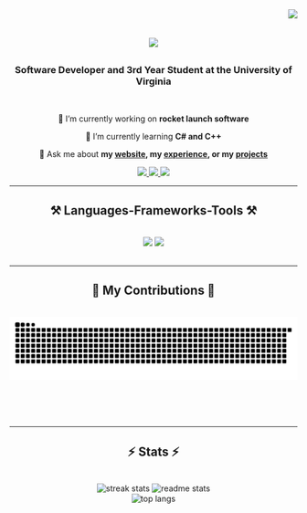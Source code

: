 <img align="right" src="https://visitor-badge.laobi.icu/badge?page_id=RyanLeyhe.RyanLeyhe" />

<h1 align="center">
    <img src="https://readme-typing-svg.herokuapp.com/?font=Righteous&size=35&center=true&vCenter=true&width=500&height=70&duration=4000&lines=Hi+There!+👋;+I'm+Ryan+Leyhe!;" />
</h1>

<h3 align="center">Software Developer and 3rd Year Student at the University of Virginia</h3>

<br/>

<div align="center">
 
 🔭 I’m currently working on **rocket launch software**
 
 🌱 I’m currently learning **C# and C++**

💬 Ask me about **my [website](https://ryanleyhe.github.io/), my [experience](https://ryanleyhe.github.io/assets/Ryan_Leyhe_Resume_1.pdf), or my [projects](https://github.com/RyanLeyhe?tab=repositories)**

 </div>

 <div align="center"> 
  <a href="mailto:ryanleyhe8@gmail.com">
    <img src="https://img.shields.io/badge/Gmail-333333?style=for-the-badge&logo=gmail&logoColor=red" />
  </a>
  <a href="https://linkedin.com/in/ryan-leyhe" target="_blank">
    <img src="https://img.shields.io/badge/LinkedIn-0077B5?style=for-the-badge&logo=linkedin&logoColor=white" target="_blank" />
  </a>
  <a href="https://ryanleyhe.github.io" target="_blank">
     <img src="https://img.shields.io/badge/Portfolio-FF5722?style=for-the-badge&logo=todoist&logoColor=white" target="_blank" /> <!-- sqlite, safari, google-chrome are other good icon options -->
  </a>
</div>

<hr/>
 
<h2 align="center">⚒️ Languages-Frameworks-Tools ⚒️</h2>
<br/>
<div align="center">
    <img src="https://skillicons.dev/icons?i=python,java,html,css,react,git" />
    <img src="https://skillicons.dev/icons?i=javascript,aws,docker" /><br>
</div>

<br/>
<hr/>

<div align="center">
  <h2>🐍 My Contributions 🐍</h2>
  <br>
  <img alt="snake eating my contributions" src="https://raw.githubusercontent.com/RyanLeyhe/RyanLeyhe/output/github-contribution-grid-snake.svg" />
  
  <br/><br/><br/>
</div>

<hr/>

<h2 align="center">⚡ Stats ⚡</h2>
<br>
<div align=center>
  <img width=390 src="https://streak-stats.demolab.com/?user=RyanLeyhe&theme=react&border_radius=10" alt="streak stats"/>
  <img width=390 src="https://ryanleyhe-github-readme-stats.vercel.app/api?username=RyanLeyhe&count_private=true&show_icons=true&theme=react&rank_icon=github&border_radius=10" alt="readme stats" />
  <br/>
  <img width=325 align="center" src="https://github-readme-stats.vercel.app/api/top-langs/?username=RyanLeyhe&langs_count=8&layout=compact&theme=react&border_radius=10&size_weight=0.5&count_weight=0.5&exclude_repo=github-readme-stats" alt="top langs" />
</div>
